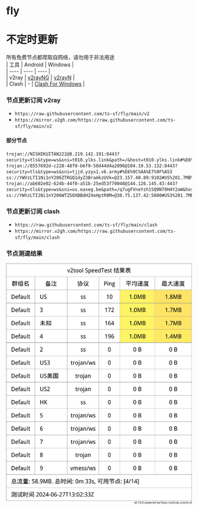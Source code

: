 # fly
# 不定时更新
所有免费节点都爬取自网络，请勿用于非法用途  
|  工具  | Android  | Windows  |  
|  ----  | ----   | ----  |  
| v2ray  | [v2rayNG](https://github.com/2dust/v2rayNG/releases) | [v2rayN](https://github.com/2dust/v2rayN/releases) |  
| Clash  | - | [Clash For Windows](https://github.com/2dust/clashN/releases) | 
  
### 节点更新订阅  v2ray
- `https://raw.githubusercontent.com/ts-sf/fly/main/v2`  
- `https://mirror.v2gh.com/https://raw.githubusercontent.com/ts-sf/fly/main/v2`  

#### 部分节点  
``` 
trojan://NISHIKUITAN222@8.219.142.191:8443?security=tls&type=ws&sni=t010.ylks.link&path=/&host=t010.ylks.link#%E6%9C%AA%E7%9F%A52
trojan://8557692d-c228-48f0-b6f9-50d44d4a2096@104.19.53.132:8443?security=tls&type=ws&sni=tjjd.yzyx1.v6.army#%E6%9C%AA%E7%9F%A53
ss://YWVzLTI1Ni1nY206ZTRGQ1dyZ3BramkzUVk=@23.157.40.89:9102#US%201.7MB%2Fs
trojan://ab602e02-624b-44f0-a51b-25ed53f70048@144.126.145.43:443?security=tls&type=ws&sni=us.eaxeg.be&path=/q7ugFVneYzh1SQ9N70H4Y2aW&host=us.eaxeg.be#US2%2015.9MB%2Fs
ss://YWVzLTI1Ni1nY206WTZSOXBBdHZ4eHptR0M=@38.75.137.42:5600#US3%201.7MB%2Fs
```
### 节点更新订阅  clash
- `https://raw.githubusercontent.com/ts-sf/fly/main/clash`  
- `https://mirror.v2gh.com/https://raw.githubusercontent.com/ts-sf/fly/main/clash`  

### 节点测速结果
![image](traffic.png)
